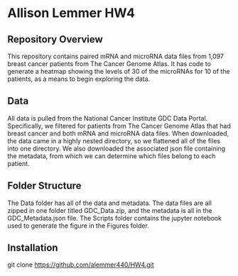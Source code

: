 # Allison Lemmer HW4

## Repository Overview

This repository contains paired mRNA and microRNA data files from 1,097 breast cancer patients from The Cancer Genome Atlas. It has code to generate a heatmap showing the levels of 30 of the microRNAs for 10 of the patients, as a means to begin exploring the data. 

## Data

All data is pulled from the National Cancer Institute GDC Data Portal. Specifically, we filtered for patients from The Cancer Genome Atlas that had breast cancer and both mRNA and microRNA data files. When downloaded, the data came in a highly nested directory, so we flattened all of the files into one directory. We also downloaded the associated json file containing the metadata, from which we can determine which files belong to each patient. 

## Folder Structure

The Data folder has all of the data and metadata. The data files are all zipped in one folder titled GDC\_Data.zip, and the metadata is all in the GDC\_Metadata.json file. The Scripts folder contains the jupyter notebook used to generate the figure in the Figures folder. 

## Installation

git clone https://github.com/alemmer440/HW4.git

